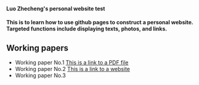 #### Luo Zhecheng's personal website test
#### This is to learn how to use github pages to construct a personal website. Targeted functions include displaying texts, photos, and links.
## Working papers
* Working paper No.1 [This is a link to a PDF file](Working_paper_No1.pdf)
* Working paper No.2 [This is a link to a website](https://www.bilibili.com/)
* Working paper No.3
